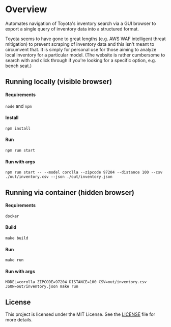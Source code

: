 # Overview

Automates navigation of Toyota's inventory search via a GUI browser to export a single query of inventory data into a structured format.

Toyota seems to have gone to great lengths (e.g. AWS WAF intelligent threat mitigation) to prevent scraping of inventory data and this isn't meant to circumvent that. It is simply for personal use for those aiming to analyze local inventory for a particular model. (The website is rather cumbersome to search with and click through if you're looking for a specific option, e.g. bench seat.)

## Running locally (visible browser)

#### Requirements
`node` and `npm`

#### Install
```
npm install
```

#### Run
```
npm run start
```

#### Run with args
```
npm run start -- --model corolla --zipcode 97204 --distance 100 --csv ./out/inventory.csv --json ./out/inventory.json
```

## Running via container (hidden browser)

#### Requirements
`docker`

#### Build
```
make build
```

#### Run
```
make run
```

#### Run with args
```
MODEL=corolla ZIPCODE=97204 DISTANCE=100 CSV=out/inventory.csv JSON=out/inventory.json make run
```

## License

This project is licensed under the MIT License. See the [LICENSE](LICENSE) file for more details.
